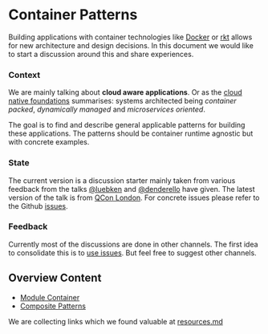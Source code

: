 # Container Patterns

Building applications with container technologies like [Docker](https://www.docker.com/) or [rkt](https://github.com/coreos/rkt) allows for new architecture and design decisions. In this document we would like to start a discussion around this and share experiences.

### Context

We are mainly talking about **cloud aware applications**. Or as the [cloud native foundations](https://cncf.io/about/our-mission) summarises: systems architected being _container packed_, _dynamically managed_ and _microservices oriented_.

The goal is to find and describe general applicable patterns for building these applications. The patterns should be container runtime agnostic but with concrete examples. 

### State

The current version is a discussion starter mainly taken from various feedback from the talks [@luebken](https://github.com/luebken) and [@denderello](https://github.com/denderello) have given. The latest version of the talk is from [QCon London](http://www.slideshare.net/luebken/container-patterns). For concrete issues please refer to the Github [issues](https://github.com/luebken/container-patterns/issues). 

### Feedback

Currently most of the discussions are done in other channels. The first idea to consolidate this is to [use issues](https://github.com/luebken/container-patterns/issues). But feel free to suggest other channels.

## Overview Content

* [Module Container](module-container.md)
* [Composite Patterns](composite-patterns.md)

We are collecting links which we found valuable at [resources.md](resources.md)

